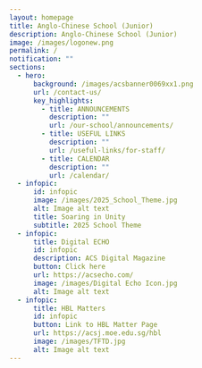 ```yaml
---
layout: homepage
title: Anglo-Chinese School (Junior)
description: Anglo-Chinese School (Junior)
image: /images/logonew.png
permalink: /
notification: ""
sections:
  - hero:
      background: /images/acsbanner0069xx1.png
      url: /contact-us/
      key_highlights:
        - title: ANNOUNCEMENTS
          description: ""
          url: /our-school/announcements/
        - title: USEFUL LINKS
          description: ""
          url: /useful-links/for-staff/
        - title: CALENDAR
          description: ""
          url: /calendar/
  - infopic:
      id: infopic
      image: /images/2025_School_Theme.jpg
      alt: Image alt text
      title: Soaring in Unity
      subtitle: 2025 School Theme
  - infopic:
      title: Digital ECHO
      id: infopic
      description: ACS Digital Magazine
      button: Click here
      url: https://acsecho.com/
      image: /images/Digital Echo Icon.jpg
      alt: Image alt text
  - infopic:
      title: HBL Matters
      id: infopic
      button: Link to HBL Matter Page
      url: https://acsj.moe.edu.sg/hbl
      image: /images/TFTD.jpg
      alt: Image alt text
---
```

